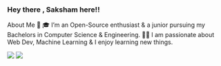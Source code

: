 ###  Hey there , Saksham here!!

About Me 🚀
🎓 I’m an Open-Source enthusiast & a junior pursuing my Bachelors in Computer Science & Engineering.
👨‍💻 I am passionate about  Web Dev, Machine Learning & I enjoy learning new things.



<img src="https://github-readme-stats.vercel.app/api?username=Cipher-08&theme=highcontrast&show_icons=true&count_private=true">


<img src="https://github-readme-stats.vercel.app/api/top-langs/?username=Cipher-08">
